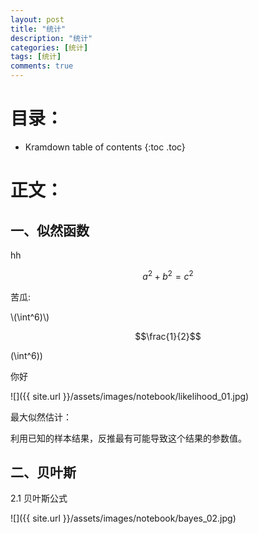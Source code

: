```yaml
---
layout: post
title: "统计"
description: "统计"
categories: [统计]
tags: [统计]
comments: true
---
```

# 目录：

* Kramdown table of contents
{:toc .toc}

# 正文：

## 一、似然函数
hh

$$a^2 + b^2 = c^2$$

苦瓜:

\\(\int^6)\\)

$$\frac{1}{2}$$

\(\int^6)\)

你好

![]({{ site.url }}/assets/images/notebook/likelihood_01.jpg)

最大似然估计：

利用已知的样本结果，反推最有可能导致这个结果的参数值。


## 二、贝叶斯

2.1 贝叶斯公式

![]({{ site.url }}/assets/images/notebook/bayes_02.jpg)














